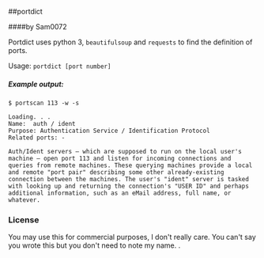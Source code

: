 ##portdict

####by Sam0072

Portdict uses python 3, `beautifulsoup` and `requests` to find the definition of ports.

Usage:  `portdict [port number]`

##### Example output:
```
$ portscan 113 -w -s

Loading. . .
Name:  auth / ident
Purpose: Authentication Service / Identification Protocol
Related ports: -

Auth/Ident servers — which are supposed to run on the local user's machine — open port 113 and listen for incoming connections and queries from remote machines. These querying machines provide a local and remote "port pair" describing some other already-existing connection between the machines. The user's "ident" server is tasked with looking up and returning the connection's "USER ID" and perhaps additional information, such as an eMail address, full name, or whatever.

```



### License
You may use this for commercial purposes, I don't really care. You can't say you wrote this but you don't need to note my name. .
